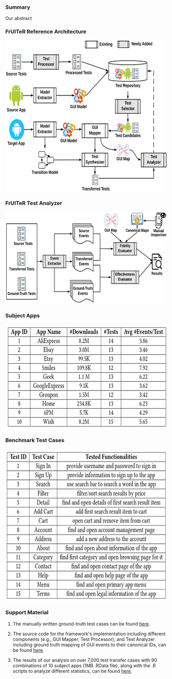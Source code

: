 ### Summary

Our abstract

### FrUITeR Reference Architecture
<img src="figs/framework.png" width="700px" height="471px">


### FrUITeR Test Analyzer
<img src="figs/workflow.png" width="700px" height="288px">

### Subject Apps
<img src="figs/appstable.png" width="700px" height="326px">

### Benchmark Test Cases
<img src="figs/testcasestable.png" width="700px" height="474px">

### Support Material

1. The manually written ground-truth test cases can be found [here](https://drive.google.com/file/d/1NA9n7qTomWPTdll2X--vUhOOrpfWMomA/view).

2. The source code for the framework's implementation including different components (e.g., GUI Mapper, Test Processor); and Test Analyzer including ground truth mapping of GUI events to their canonical IDs, can be found [here](https://drive.google.com/file/d/1oMtoWUuzsXuNnOiUjxWEiLuQ25UrHZtW/view).

3. The results of our analysis on over 7,000 test transfer cases with 90 combinations of 10 subject apps (1MB .RData file), along with the .R scripts to analyze different statistics, can be found [here](https://drive.google.com/file/d/19nXkYnMq03WLmGDXyxIEcZuCpCWPh5uR/view).

